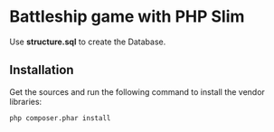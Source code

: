 # Battleship game with PHP Slim

Use **structure.sql** to create the Database.

## Installation

Get the sources and run the following command to install the vendor libraries:
```bash
php composer.phar install
```
